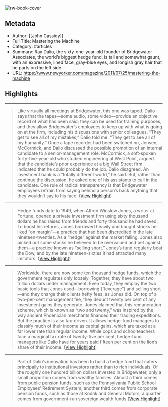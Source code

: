 ![rw-book-cover](https://media.newyorker.com/photos/59096874c14b3c606c106d00/16:9/w_1200,h_630,c_limit/110725_r20931_g2048.jpg)

## Metadata
- Author: [[John Cassidy]]
- Full Title: Mastering the Machine
- Category: #articles
- Summary: Ray Dalio, the sixty-one-year-old founder of Bridgewater Associates, the world’s biggest hedge fund, is tall and somewhat gaunt, with an expressive, lined face, gray-blue eyes, and longish gray hair that he parts on the left side.
- URL: https://www.newyorker.com/magazine/2011/07/25/mastering-the-machine

## Highlights
***

> Like virtually all meetings at Bridgewater, this one was taped. Dalio says that the tapes—some audio, some video—provide an objective record of what has been said; they can be used for training purposes, and they allow Bridgewater’s employees to keep up with what is going on at the firm, including his discussions with senior colleagues. “They get to see all of my mistakes,” Dalio told me. “They get to see all of my humanity.”
> Once a tape recorder had been switched on, Jensen, McCormick, and Dalio discussed the possible promotion of an internal candidate to a senior-management role. McCormick, a soft-spoken forty-five-year-old who studied engineering at West Point, argued that the candidate’s prior experience at a big Wall Street firm indicated that he could probably do the job. Dalio disagreed. An investment bank is a “totally different world,” he said. But, rather than continue the discussion, he asked one of his assistants to call in the candidate. One rule of radical transparency is that Bridgewater employees refrain from saying behind a person’s back anything that they wouldn’t say to his face. ([View Highlight](https://read.readwise.io/read/01hhf9tymq0n21c4n398tf6jq1))

***

> Hedge funds date to 1949, when Alfred Winslow Jones, a writer at Fortune, opened a private investment firm using sixty thousand dollars he had raised from friends and forty thousand he had saved. To boost his returns, Jones borrowed heavily and bought stocks he liked “on margin”—a practice that had been discredited in the late nineteen-twenties. As a “hedge” against the market falling, Jones also picked out some stocks he believed to be overvalued and bet against them—a practice known as “selling short.” Jones’s fund regularly beat the Dow, and by the late nineteen-sixties it had attracted many imitators. ([View Highlight](https://read.readwise.io/read/01hhfa2vv5xxkgemmq5r8bf09r))

***

> Worldwide, there are now some ten thousand hedge funds, which the government regulates only loosely. Together, they have about two trillion dollars under management. Even today, they employ the two basic tools that Jones used—borrowing (“leverage”) and selling short—and they charge their clients hefty fees, as Jones did. On top of a two-per-cent management fee, they deduct twenty per cent of any investment gains they generate. Jones claimed that this remuneration scheme, which is known as “two and twenty,” was inspired by the way ancient Phoenician merchants financed their trading expeditions. But the practice is also tax-driven. It allows hedge-fund managers to classify much of their income as capital gains, which are taxed at a far lower rate than regular income. While cops and schoolteachers face a marginal tax rate of twenty-five per cent, hedge-fund managers like Dalio have for years paid fifteen per cent on the lion’s share of their income. ([View Highlight](https://read.readwise.io/read/01hhfadb2q7c4mtwwg9tdw8r1h))

***

> Part of Dalio’s innovation has been to build a hedge fund that caters principally to institutional investors rather than to rich individuals. Of the roughly one hundred billion dollars invested in Bridgewater, only a small proportion comes from wealthy families. Almost a third comes from public pension funds, such as the Pennsylvania Public School Employees’ Retirement System; another third comes from corporate pension funds, such as those at Kodak and General Motors; a quarter comes from government-run sovereign wealth funds ([View Highlight](https://read.readwise.io/read/01hhfapk9z5wx1wgdt47a17jwv))

